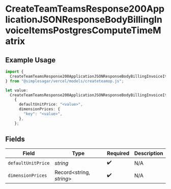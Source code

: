 # CreateTeamTeamsResponse200ApplicationJSONResponseBodyBillingInvoiceItemsPostgresComputeTimeMatrix

## Example Usage

```typescript
import {
  CreateTeamTeamsResponse200ApplicationJSONResponseBodyBillingInvoiceItemsPostgresComputeTimeMatrix,
} from "@simplesagar/vercel/models/createteamop.js";

let value:
  CreateTeamTeamsResponse200ApplicationJSONResponseBodyBillingInvoiceItemsPostgresComputeTimeMatrix =
    {
      defaultUnitPrice: "<value>",
      dimensionPrices: {
        "key": "<value>",
      },
    };
```

## Fields

| Field                    | Type                     | Required                 | Description              |
| ------------------------ | ------------------------ | ------------------------ | ------------------------ |
| `defaultUnitPrice`       | *string*                 | :heavy_check_mark:       | N/A                      |
| `dimensionPrices`        | Record<string, *string*> | :heavy_check_mark:       | N/A                      |